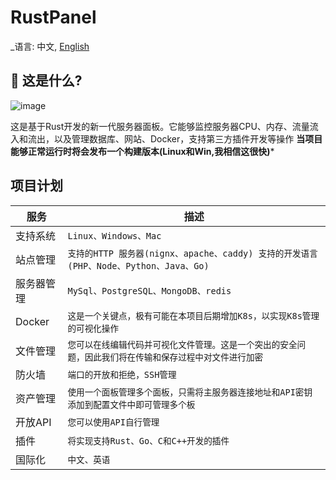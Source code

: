 <!--
 * @Descripttion: 
 * @version: 
 * @Author: Wynters
 * @Date: 2024-05-21 17:01:41
 * @LastEditTime: 2024-05-21 17:05:49
 * @FilePath: \RustPanel\README.cn-zh.md
-->
# RustPanel

_语言: 中文, [English](README.md)

## 🤔 这是什么?
![image](https://github.com/WyntersN/RustPanel/assets/27792650/5080e1e5-24f5-4fdc-a85e-be45061626b5)

这是基于Rust开发的新一代服务器面板。它能够监控服务器CPU、内存、流量流入和流出，以及管理数据库、网站、Docker，支持第三方插件开发等操作
**当项目能够正常运行时将会发布一个构建版本(Linux和Win,我相信这很快)***

## 项目计划

|服务 |描述|
|----------------|--------------------------------|
|支持系统|`Linux、Windows、Mac`
|站点管理|`支持的HTTP 服务器(nignx、apache、caddy) 支持的开发语言 (PHP、Node、Python、Java、Go)`
|服务器管理|`MySql、PostgreSQL、MongoDB、redis`
|Docker|`这是一个关键点，极有可能在本项目后期增加K8s，以实现K8s管理的可视化操作`
|文件管理|`您可以在线编辑代码并可视化文件管理。这是一个突出的安全问题，因此我们将在传输和保存过程中对文件进行加密`
|防火墙|`端口的开放和拒绝，SSH管理`
|资产管理|`使用一个面板管理多个面板，只需将主服务器连接地址和API密钥添加到配置文件中即可管理多个板`
|开放API|`您可以使用API自行管理`
|插件|`将实现支持Rust、Go、C和C++开发的插件`
|国际化|`中文、英语`
